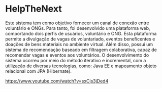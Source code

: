 # HelpTheNext

Este sistema tem como objetivo fornecer um canal de conexão entre voluntário e ONGs. Para tanto, foi
desenvolvido uma plataforma web, comportando dois perfis de usuários, voluntário e ONG.
Esta plataforma permite a divulgação de vagas de voluntariado, eventos beneficentes e
doações de bens materiais no ambiente virtual. Além disso, possui um sistema de
recomendação baseado em filtragem colaborativa, capaz de recomendar vagas e eventos
aos voluntários. O desenvolvimento do sistema ocorreu por meio do método iterativo e
incremental, com a utilização de diversas tecnologias, como: Java EE e mapeamento objeto relacional com JPA (Hibernate).

https://www.youtube.com/watch?v=sxCjs3jDed4

